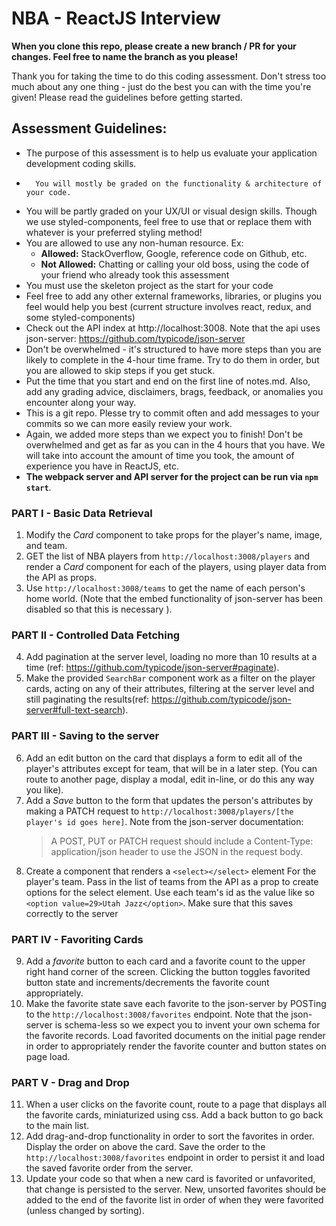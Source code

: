 # NBA - ReactJS Interview

**When you clone this repo, please create a new branch / PR for your changes. Feel free to name the branch as you please!**

Thank you for taking the time to do this coding assessment. Don't stress too much about any one thing - just do the best you can with the time you're given! Please read the guidelines before getting started.

## Assessment Guidelines:

-   The purpose of this assessment is to help us evaluate your application development coding skills.
-		You will mostly be graded on the functionality & architecture of your code.
-   You will be partly graded on your UX/UI or visual design skills. Though we use styled-components, feel free to use that or replace them with whatever
		is your preferred styling method!
-   You are allowed to use any non-human resource. Ex:
    -   **Allowed:** StackOverflow, Google, reference code on Github, etc.
    -   **Not Allowed:** Chatting or calling your old boss, using the code of your friend who already took this assessment
-   You must use the skeleton project as the start for your code
-   Feel free to add any other external frameworks, libraries, or plugins you feel would help you best (current structure involves react, redux, and some styled-components)
-   Check out the API index at http://localhost:3008. Note that the api uses json-server: https://github.com/typicode/json-server
-   Don't be overwhelmed - it's structured to have more steps than you are likely to complete in the 4-hour time frame. Try to do them in order, but you are allowed to skip steps if you get stuck.
-   Put the time that you start and end on the first line of notes.md. Also, add any grading advice, disclaimers, brags, feedback, or anomalies you encounter along your way.
-   This is a git repo. Plesse try to commit often and add messages to your commits so we can more easily review your work.
-   Again, we added more steps than we expect you to finish! Don't be overwhelmed and get as far as you can in the 4 hours that you have. We will take into account the amount of time you took, the amount of experience you have in ReactJS, etc.
-   **The webpack server and API server for the project can be run via `npm start`**.

### PART I - Basic Data Retrieval

1.  Modify the _Card_ component to take props for the player's name, image, and team.
2.  GET the list of NBA players from `http://localhost:3008/players` and render a _Card_ component for each of the players, using player data from the API as props.
3.  Use `http://localhost:3008/teams` to get the name of each person's home world. (Note that the embed functionality of json-server has been disabled so that this is necessary ).

### PART II - Controlled Data Fetching

4.  Add pagination at the server level, loading no more than 10 results at a time (ref: https://github.com/typicode/json-server#paginate).
5.  Make the provided `SearchBar` component work as a filter on the player cards, acting on any of their attributes, filtering at the server level and still paginating the results(ref: https://github.com/typicode/json-server#full-text-search).

### PART III - Saving to the server

6.  Add an edit button on the card that displays a form to edit all of the player's attributes except for team, that will be in a later step. (You can route to another page, display a modal, edit in-line, or do this any way you like).
7.  Add a _Save_ button to the form that updates the person's attributes by making a PATCH request to `http://localhost:3008/players/[the player's id goes here]`. Note from the json-server documentation:
    > A POST, PUT or PATCH request should include a Content-Type: application/json header to use the JSON in the request body.
8.  Create a component that renders a `<select></select>` element For the player's team. Pass in the list of teams from the API as a prop to create options for the select element. Use each team's id as the value like so `<option value=29>Utah Jazz</option>`. Make sure that this saves correctly to the server

### PART IV - Favoriting Cards

9. Add a _favorite_ button to each card and a favorite count to the upper right hand corner of the screen. Clicking the button toggles favorited button state and increments/decrements the favorite count appropriately.
10. Make the favorite state save each favorite to the json-server by POSTing to the `http://localhost:3008/favorites` endpoint. Note that the json-server is schema-less so we expect you to invent your own schema for the favorite records. Load favorited documents on the initial page render in order to appropriately render the favorite counter and button states on page load.

### PART V - Drag and Drop

11. When a user clicks on the favorite count, route to a page that displays all the favorite cards, miniaturized using css. Add a back button to go back to the main list.
12. Add drag-and-drop functionality in order to sort the favorites in order. Display the order on above the card. Save the order to the `http://localhost:3008/favorites` endpoint in order to persist it and load the saved favorite order from the server.
13. Update your code so that when a new card is favorited or unfavorited, that change is persisted to the server. New, unsorted favorites should be added to the end of the favorite list in order of when they were favorited (unless changed by sorting).

